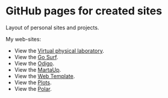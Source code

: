 # GitHub pages for created sites
Layout of personal sites and projects.

My web-sites:

* View the <a href="https://golab.nstu.ru" target="_blank">Virtual physical laboratory</a>.
* View the <a href="https://igor-muram.github.io/gosurf/index.html" target="_blank">Go Surf</a>.
* View the <a href="https://igor-muram.github.io/odigo/index.html" target="_blank">Odigo</a>.
* View the <a href="https://igor-muram.github.io/martaup/index.html" target="_blank">MartaUp</a>.
* View the <a href="https://igor-muram.github.io/webtemplate/index.html" target="_blank">Web Template</a>.
* View the <a href="https://igor-muram.github.io/plots/index.html" target="_blank">Plots</a>.
* View the <a href="https://igor-muram.github.io/polar/index.html" target="_blank">Polar</a>.
<!--* View the <a href="https://igor-muram.github.io/portfolio/index.html" target="_blank">Portfolio</a>. -->

<!-- * View the <a href="#" target="_blank">News</a>. -->
<!-- * View the <a href="#" target="_blank">Bootstrap News</a>. -->
<!-- * View the <a href="#" target="_blank">Pizza Store (React)</a>. -->
<!-- * View the <a href="#" target="_blank">Telma (Blazor)</a>. -->

